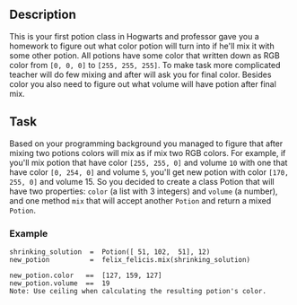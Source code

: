 ## Description

This is your first potion class in Hogwarts and professor gave you a homework to figure out what color potion will turn into if he'll mix it with some other potion. All potions have some color that written down as RGB color from `[0, 0, 0]` to `[255, 255, 255]`. To make task more complicated teacher will do few mixing and after will ask you for final color. Besides color you also need to figure out what volume will have potion after final mix.

## Task

Based on your programming background you managed to figure that after mixing two potions colors will mix as if mix two RGB colors. For example, if you'll mix potion that have color `[255, 255, 0]` and volume `10` with one that have color `[0, 254, 0]` and volume `5`, you'll get new potion with color `[170, 255, 0]` and volume 15. So you decided to create a class Potion that will have two properties: `color` (a list with 3 integers) and `volume` (a number), and one method `mix` that will accept another `Potion` and return a mixed `Potion`.

### Example

```felix_felicis       =  Potion([255, 255, 255],  7)
shrinking_solution  =  Potion([ 51, 102,  51], 12)
new_potion          =  felix_felicis.mix(shrinking_solution)

new_potion.color   ==  [127, 159, 127]
new_potion.volume  ==  19
Note: Use ceiling when calculating the resulting potion's color.
```
